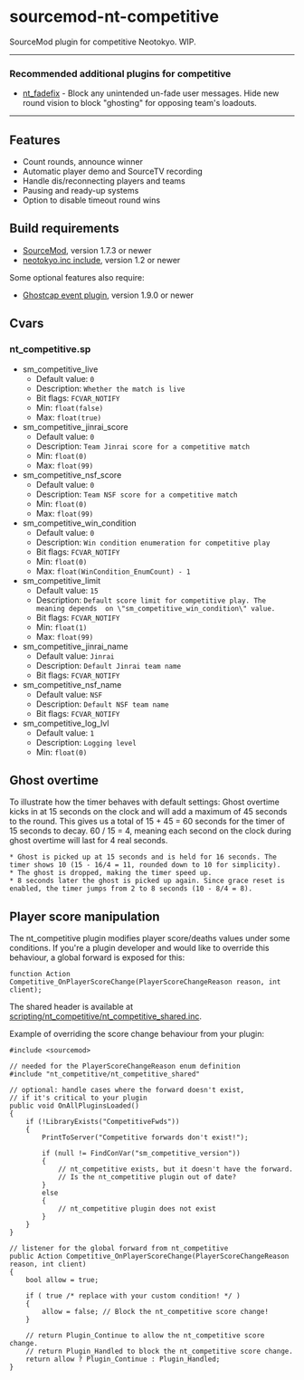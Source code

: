 # sourcemod-nt-competitive

SourceMod plugin for competitive Neotokyo. WIP.

* * *

### Recommended additional plugins for competitive
* [nt_fadefix](https://github.com/Rainyan/sourcemod-nt-fadefix) - Block any unintended un-fade user messages. Hide new round vision to block "ghosting" for opposing team's loadouts.

* * *

## Features
- Count rounds, announce winner
- Automatic player demo and SourceTV recording
- Handle dis/reconnecting players and teams
- Pausing and ready-up systems
- Option to disable timeout round wins

## Build requirements
- <a target="_blank" href="http://www.sourcemod.net/downloads.php?branch=stable">SourceMod</a>, version 1.7.3 or newer
- <a target="_blank" href="https://github.com/softashell/sourcemod-nt-include">neotokyo.inc include</a>, version 1.2 or newer

Some optional features also require:
- <a target="_blank" href="https://github.com/softashell/nt-sourcemod-plugins">Ghostcap event plugin</a>, version 1.9.0 or newer

## Cvars
### nt_competitive.sp
* sm_competitive_live
  * Default value: `0`
  * Description: `Whether the match is live`
  * Bit flags: `FCVAR_NOTIFY`
  * Min: `float(false)`
  * Max: `float(true)`
* sm_competitive_jinrai_score
  * Default value: `0`
  * Description: `Team Jinrai score for a competitive match`
  * Min: `float(0)`
  * Max: `float(99)`
* sm_competitive_nsf_score
  * Default value: `0`
  * Description: `Team NSF score for a competitive match`
  * Min: `float(0)`
  * Max: `float(99)`
* sm_competitive_win_condition
  * Default value: `0`
  * Description: `Win condition enumeration for competitive play`
  * Bit flags: `FCVAR_NOTIFY`
  * Min: `float(0)`
  * Max: `float(WinCondition_EnumCount) - 1`
* sm_competitive_limit
  * Default value: `15`
  * Description: `Default score limit for competitive play. The meaning depends  on \"sm_competitive_win_condition\" value.`
  * Bit flags: `FCVAR_NOTIFY`
  * Min: `float(1)`
  * Max: `float(99)`
* sm_competitive_jinrai_name
  * Default value: `Jinrai`
  * Description: `Default Jinrai team name`
  * Bit flags: `FCVAR_NOTIFY`
* sm_competitive_nsf_name
  * Default value: `NSF`
  * Description: `Default NSF team name`
  * Bit flags: `FCVAR_NOTIFY`
* sm_competitive_log_lvl
  * Default value: `1`
  * Description: `Logging level`
  * Min: `float(0)`


## Ghost overtime
To illustrate how the timer behaves with default settings:
Ghost overtime kicks in at 15 seconds on the clock and will add a maximum of 45 seconds to the round. This gives us a total of 15 + 45 = 60 seconds for the timer of 15 seconds to decay. 60 / 15 = 4, meaning each second on the clock during ghost overtime will last for 4 real seconds.

    * Ghost is picked up at 15 seconds and is held for 16 seconds. The timer shows 10 (15 - 16/4 = 11, rounded down to 10 for simplicity).
    * The ghost is dropped, making the timer speed up.
    * 8 seconds later the ghost is picked up again. Since grace reset is enabled, the timer jumps from 2 to 8 seconds (10 - 8/4 = 8).

## Player score manipulation
The nt_competitive plugin modifies player score/deaths values under some conditions. If you're a plugin developer and would like to override this behaviour, a global forward is exposed for this:
```sp
function Action Competitive_OnPlayerScoreChange(PlayerScoreChangeReason reason, int client);
```

The shared header is available at [scripting/nt_competitive/nt_competitive_shared.inc](./scripting/nt_competitive/nt_competitive_shared.inc).

Example of overriding the score change behaviour from your plugin:
```sp
#include <sourcemod>

// needed for the PlayerScoreChangeReason enum definition
#include "nt_competitive/nt_competitive_shared"

// optional: handle cases where the forward doesn't exist,
// if it's critical to your plugin
public void OnAllPluginsLoaded()
{
    if (!LibraryExists("CompetitiveFwds"))
    {
        PrintToServer("Competitive forwards don't exist!");

        if (null != FindConVar("sm_competitive_version"))
        {
            // nt_competitive exists, but it doesn't have the forward.
            // Is the nt_competitive plugin out of date?
        }
        else
        {
            // nt_competitive plugin does not exist
        }
    }
}

// listener for the global forward from nt_competitive
public Action Competitive_OnPlayerScoreChange(PlayerScoreChangeReason reason, int client)
{
    bool allow = true;

    if ( true /* replace with your custom condition! */ )
    {
        allow = false; // Block the nt_competitive score change!
    }

    // return Plugin_Continue to allow the nt_competitive score change.
    // return Plugin_Handled to block the nt_competitive score change.
    return allow ? Plugin_Continue : Plugin_Handled;
}

```
